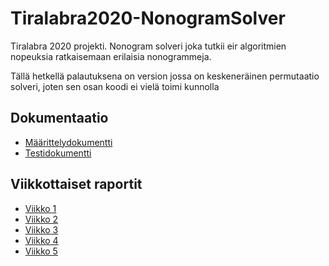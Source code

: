 # Tiralabra2020-NonogramSolver

Tiralabra 2020 projekti. Nonogram solveri joka tutkii eir algoritmien nopeuksia ratkaisemaan erilaisia nonogrammeja. 

Tällä hetkellä palautuksena on version jossa on keskeneräinen permutaatio solveri, joten sen osan koodi ei vielä toimi kunnolla

## Dokumentaatio

* [Määrittelydokumentti](https://github.com/Lkonsta/Tiralabra2020-NonogramSolver/blob/master/dokumentaatio/Maarittelydokumentti.md)
* [Testidokumentti](https://github.com/Lkonsta/Tiralabra2020-NonogramSolver/blob/master/dokumentaatio/Testausdokumentti.md)

## Viikkottaiset raportit

* [Viikko 1](https://github.com/Lkonsta/Tiralabra2020-NonogramSolver/blob/master/dokumentaatio/viikko_raportti_1.md)
* [Viikko 2](https://github.com/Lkonsta/Tiralabra2020-NonogramSolver/blob/master/dokumentaatio/viikko_raportti_2.md)
* [Viikko 3](https://github.com/Lkonsta/Tiralabra2020-NonogramSolver/blob/master/dokumentaatio/viikko_raportti_3.md)
* [Viikko 4](https://github.com/Lkonsta/Tiralabra2020-NonogramSolver/blob/master/dokumentaatio/viikko_raportti_4.md)
* [Viikko 5](https://github.com/Lkonsta/Tiralabra2020-NonogramSolver/blob/master/dokumentaatio/viikko_raportti_5.md)
